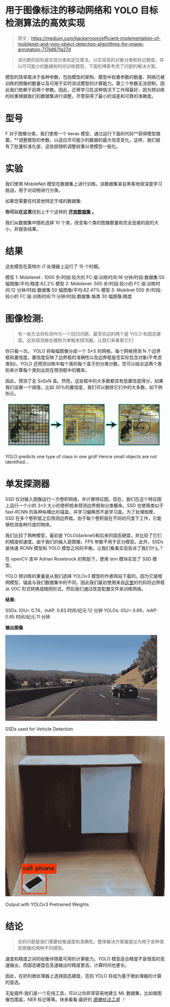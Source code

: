 # 用于图像标注的移动网络和 YOLO 目标检测算法的高效实现

> 原文：<https://medium.com/hackernoon/efficient-implementation-of-mobilenet-and-yolo-object-detection-algorithms-for-image-annotation-717e867fa27d>

> 该问题的目标是实现分类和定位算法，以实现高的对象分类和标记精度，并以尽可能少的数据和时间训练模型。下面的博客考虑了问题的解决方案。

模型的效率取决于各种参数，包括模型的架构、模型中权重参数的数量、网络已被训练的图像的数量以及可用于实时测试模型的计算能力。第三个参数无法控制，因此我们依赖于前两个参数。因此，迁移学习在这种情况下工作得最好，因为预训练的权重根据我们的数据集进行调整，尽管获得了最小的误差和可靠的准确度。

# **型号**

F 对于图像分类，我们使用一个 keras 模型，通过运行下面的代码**获得模型摘要。**调整模型的参数，以适应尽可能少的数据的最大信息变化。这样，我们就有了批量标准化层，这些层随机调整权重以使模型一般化。

# 实验

我们使用 MobileNet 模型在数据集上进行训练。该数据集来自黑客地球深度学习挑战，用于对动物进行分类。

如果您需要任何其他特定于域的数据集:

**你可以在这里**找到上千个这样的 [**开放数据集**](https://dataturks.com/projects/trending) **。**

我们从数据集中随机选择 10 个类，改变每个类的图像数量和完全连接的层的大小，并报告结果。

# 结果

这些模型在英特尔 i7 处理器上运行了 15 个时期。

模型 1: Mobilenet : 1000 步/时段:较大的 FC 层:训练时间:18 分钟/时段:数据集:50 幅图像/平均:精度:82.2%
模型 2: Mobilenet: 500 步/时段:较小的 FC 层:训练时间:12 分钟/时段:数据集:50 幅图像/平均:82.47%
模型 3: Mobilnet 500 步/时段:较小的 FC 层:训练时间:11 分钟/时段:数据集:每类 30 幅图像:精度

# **图像检测:**

> 有一些方法将检测作为一个回归问题。最受欢迎的两个是 YOLO 和固态硬盘。这些探测器也被称为单触发探测器。让我们来看看它们:

你只看一次。
YOLO 将每幅图像分成一个 S×S 的网格，每个网格预测 N 个边界框和置信度。置信度反映了边界框的准确性以及边界框是否实际包含对象(不考虑类别)。YOLO 还预测训练中每个类的每个盒子的分类分数。您可以结合这两个类别来计算每个类别出现在预测框中的概率。

因此，预测了总 SxSxN 盒。然而，这些框中的大多数都具有低置信度得分，如果我们设置一个阈值，比如 30%的置信度，我们可以删除它们中的大多数，如下例所示。

![](img/0b3e5c8e15165ec3ab7bfc9ae5cc7413.png)

YOLO predicts one type of class in one grid! Hence small objects are not identified…

# 单发探测器

SSD 仅对输入图像运行一次卷积网络，并计算特征图。现在，我们在这个特征图上运行一个小的 3×3 大小的卷积核来预测边界框和分类概率。SSD 也使用类似于 fast-RCNN 的各种纵横比的锚盒，并学习偏移而不是学习盒。为了处理规模，SSD 在多个卷积层之后预测边界框。由于每个卷积层在不同的尺度下工作，它能够检测各种尺度的物体。

我们比较了两种模型，最初是 YOLO(darknet)和后来的固态硬盘，并比较了它们的精度和速度。由于我们的输入是图像，FPS 参数不用于区分模型。此外，SSDs 是快速 RCNN 模型和 YOLO 模型之间的平衡。让我们看看实验告诉了我们什么？

在 openCV 库中 Adrian Rosebrock 的帮助下，使用 dnn 模块实现了 SSD 模型。

YOLO 预训练的重量是从我们选择 YOLOv3 模型的作者网站下载的。因为它是暗网模型，锚盒与我们数据集中的不同。因此我们最初使用来自[这里](https://github.com/ssaru/convert2Yolo)的代码将边界框从 VOC 形式转换成暗网形式。然后我们通过改变配置文件来训练网络。

**结果:**

SSDs: IOU= 0.74，mAP: 0.83 时间/纪元:12 分钟
YOLOs: IOU= 0.69，mAP: 0.85 时间/纪元:11 分钟

**输出图像**

![](img/8163e78dcef8e3bf6b9a12015caf310f.png)

SSDs used for Vehicle Detection

![](img/336e1e59d877ce24af530b6cf9008ad8.png)

Output with YOLOv3 Pretrained Weights

# **结论**

> 总的问题是我们需要权衡速度和准确性。整体解决方案被提议为用于各种类型图像的两种不同模型。

速度和精度之间的权衡伴随着可用的计算能力。YOLO 模型适合精度不是很高的高速输出，而固态硬盘在高速输出时精度更高，计算时间也更长。

因此，在好的微处理器上选择固态硬盘，否则 YOLO 将成为基于微处理器的计算的首选。

无耻插件:我们是一个在线工具，可以让你非常容易地建立 ML 数据集，比如做图像包围盒，NER 标记等等。快来看看:最好的 [*图像标注工具*](https://dataturks.com/features/image-bounding-box.php) *！*